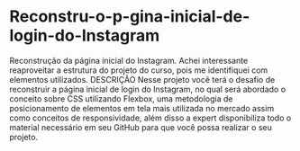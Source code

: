 # Reconstru-o-p-gina-inicial-de-login-do-Instagram
Reconstrução da página inicial do Instagram. Achei interessante reaproveitar a estrutura do projeto do curso, pois me identifiquei com elementos utilizados.
DESCRIÇÃO
Nesse projeto você terá o desafio de reconstruir a página inicial de login do Instagram, no qual será abordado o conceito sobre CSS utilizando Flexbox, uma metodologia de posicionamento de elementos em tela mais utilizada no mercado assim como conceitos de responsividade, além disso a expert disponibiliza todo o material necessário em seu GitHub para que você possa realizar o seu projeto.
